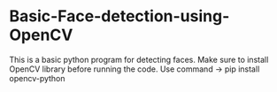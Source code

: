 # Basic-Face-detection-using-OpenCV
This is a basic python program for detecting faces.
Make sure to install OpenCV library before running the code.
Use command -> pip install opencv-python
